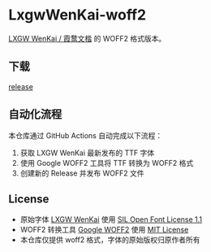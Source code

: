 # LxgwWenKai-woff2

[LXGW WenKai / 霞鹜文楷](https://github.com/lxgw) 的 WOFF2 格式版本。

## 下载

[release](https://github.com/y122972/LxgwWenKai-woff2/releases)

## 自动化流程

本仓库通过 GitHub Actions 自动完成以下流程：

1. 获取 LXGW WenKai 最新发布的 TTF 字体
2. 使用 Google WOFF2 工具将 TTF 转换为 WOFF2 格式
3. 创建新的 Release 并发布 WOFF2 文件

## License

- 原始字体 [LXGW WenKai](https://github.com/lxgw) 使用 [SIL Open Font License 1.1](https://openfontlicense.org/)
- WOFF2 转换工具 [Google WOFF2](https://github.com/google/woff2) 使用 [MIT License](https://github.com/google/woff2/blob/master/LICENSE)
- 本仓库仅提供 woff2 格式，字体的原始版权归原作者所有
